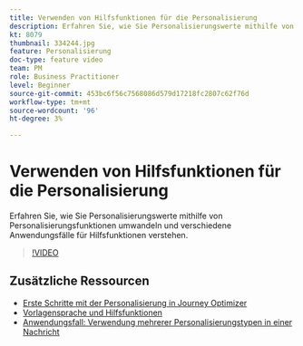 ```yaml
---
title: Verwenden von Hilfsfunktionen für die Personalisierung
description: Erfahren Sie, wie Sie Personalisierungswerte mithilfe von Personalisierungsfunktionen umwandeln und verschiedene Anwendungsfälle für Hilfsfunktionen verstehen.
kt: 8079
thumbnail: 334244.jpg
feature: Personalisierung
doc-type: feature video
team: PM
role: Business Practitioner
level: Beginner
source-git-commit: 453bc6f56c7568086d579d17218fc2807c62f76d
workflow-type: tm+mt
source-wordcount: '96'
ht-degree: 3%

---
```



# Verwenden von Hilfsfunktionen für die Personalisierung

Erfahren Sie, wie Sie Personalisierungswerte mithilfe von Personalisierungsfunktionen umwandeln und verschiedene Anwendungsfälle für Hilfsfunktionen verstehen.

>[!VIDEO](https://video.tv.adobe.com/v/334244?quality=12)

## Zusätzliche Ressourcen

* [Erste Schritte mit der Personalisierung in Journey Optimizer](https://experienceleague.adobe.com/docs/journey-optimizer/using/create-messages/personalization/personalize.html)
* [Vorlagensprache und Hilfsfunktionen](https://experienceleague.adobe.com/docs/journey-optimizer/using/create-messages/personalization/functions/functions.html)
* [Anwendungsfall: Verwendung mehrerer Personalisierungstypen in einer Nachricht](https://experienceleague.adobe.com/docs/journey-optimizer/using/create-messages/personalization/personalization-use-case.html)
